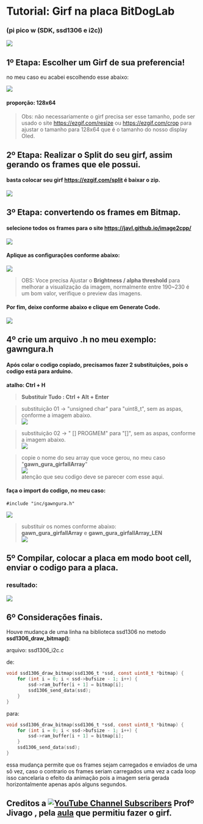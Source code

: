 # Tutorial: Girf na placa BitDogLab  
### (pi pico w (SDK, ssd1306 e i2c))  

![](images/girf_Embarcatech.gif)  

## 1º Etapa: Escolher um Girf de sua preferencia!  
no meu caso eu acabei escolhendo esse abaixo:

![](images/gawn_gura.gif)  

#### proporção: 128x64  
> Obs: não necessariamente o girf precisa ser esse tamanho, pode ser usado o site https://ezgif.com/resize ou https://ezgif.com/crop para ajustar o tamanho para 128x64 que é o tamanho do nosso display Oled.  

## 2º Etapa: Realizar o Split do seu girf, assim gerando os frames que ele possui.  

#### basta colocar seu girf https://ezgif.com/split é baixar o zip.  
![](images/girf_split.png)  

## 3º Etapa: convertendo os frames em Bitmap.  

#### selecione todos os frames para o site https://javl.github.io/image2cpp/  
![](images/img_to_cpp_SelectImages.png)  

#### Aplique as configurações conforme abaixo:  
![](images/img_to_cpp_ImageSettings.png)  

> OBS: Voce precisa Ajustar o **Brightness / alpha threshold** para melhorar a visualização da imagem, normalmente entre 190~230 é um bom valor, verifique o preview das imagens.  

#### Por fim, deixe conforme abaixo e clique em **Generate Code**.  
![](images/img_to_cpp_ImageOutput.png)  

## 4º crie um arquivo .h no meu exemplo: gawngura.h  

#### Após colar o codigo copiado, precisamos fazer 2 substituições, pois o codigo está para arduino.  
**atalho:  Ctrl + H**  

> **Substituir Tudo : Ctrl + Alt + Enter**  

> substituição 01 ->  "unsigned char" para "uint8_t", sem as aspas, conforme a imagem abaixo.  
![](images/replace_01.png)  

> substituição 02 -> " [] PROGMEM" para "[]", sem as aspas, conforme a imagem abaixo.  
![](images/replace_02.png)  

> copie o nome do seu array que voce gerou, no meu caso "**gawn_gura_girfallArray**"  
![](images/gawngura.h_array.png)  
atenção que seu codigo deve se parecer com esse aqui.  

#### faça o import do codigo, no meu caso:  
```  
#include "inc/gawngura.h"  
```  
![](images/import_incGawnGura.png)  

> substituir os nomes conforme abaixo:  
**gawn_gura_girfallArray** e **gawn_gura_girfallArray_LEN**  
![](images/main_code_array.png)  

## 5º Compilar, colocar a placa em modo boot cell, enviar o codigo para a placa.  

### resultado:  
![](images/girf_Embarcatech.gif)  

## 6º Considerações finais.  

Houve mudança de uma linha na biblioteca ssd1306 no metodo **ssd1306_draw_bitmap()**:  

arquivo: ssd1306_i2c.c  

de:  
```c  
void ssd1306_draw_bitmap(ssd1306_t *ssd, const uint8_t *bitmap) {
    for (int i = 0; i < ssd->bufsize - 1; i++) {
        ssd->ram_buffer[i + 1] = bitmap[i];
        ssd1306_send_data(ssd);
    }
}  
```  
para:  
```c  
void ssd1306_draw_bitmap(ssd1306_t *ssd, const uint8_t *bitmap) {
    for (int i = 0; i < ssd->bufsize - 1; i++) {
        ssd->ram_buffer[i + 1] = bitmap[i];
    }
    ssd1306_send_data(ssd);
}  
```  

essa mudança permite que os frames sejam carregados e enviados de uma sõ vez, caso o contrario os frames seriam carregados uma vez a cada loop isso cancelaria o efeito da animação pois a imagem seria gerada horizontalmente apenas após alguns segundos.  

## Creditos a [![YouTube Channel Subscribers](https://img.shields.io/badge/YouTube-FF0000?style=for-the-badge&logo=youtube&logoColor=white)](https://www.youtube.com/@profjivago9719)  **Profº Jivago** , pela [aula](https://www.youtube.com/watch?v=MLoararsJzA) que permitiu fazer o girf.

